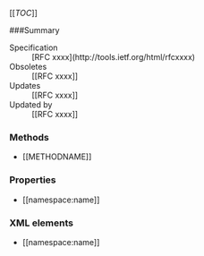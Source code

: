 <!-- --- title: RFC xxx: RFC TILE -->
[[_TOC_]]

<div id="summary-box" markdown="1">
###Summary
<!-- Fil the the RFC number, remove any sections that don't apply -->
<dl>
<dt>Specification</dt>
<dd markdown="1">[RFC xxxx](http://tools.ietf.org/html/rfcxxxx)
</dd>
<dt>Obsoletes</dt>
<dd markdown="1">[[RFC xxxx]]
</dd>
<dt>Updates</dt>
<dd markdown="1">[[RFC xxxx]]
</dd>
<dt>Updated by</dt>
<dd markdown="1">[[RFC xxxx]]
</dd>
</dl>

</div>


### Methods

<!-- List of HTTP Methods defined by this RFC -->
* [[METHODNAME]]

### Properties

<!-- List of Properties defined by this RFC -->
* [[namespace:name]]

### XML elements

<!-- List of other XML elements defined by this RFC -->
* [[namespace:name]]
